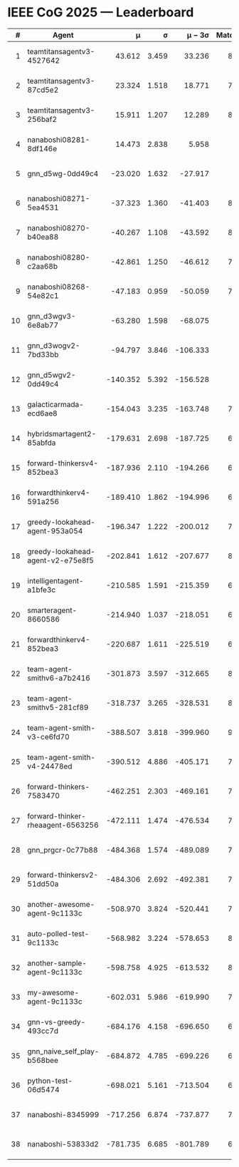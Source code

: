 # IEEE CoG 2025 — Leaderboard

| # | Agent | μ | σ | μ − 3σ | Matches | Updated |
|---:|---|---:|---:|---:|---:|---|
| 1 | teamtitansagentv3-4527642 | 43.612 | 3.459 | 33.236 | 8336 | 2025-08-30 19:25 |
| 2 | teamtitansagentv3-87cd5e2 | 23.324 | 1.518 | 18.771 | 7658 | 2025-08-30 19:25 |
| 3 | teamtitansagentv3-256baf2 | 15.911 | 1.207 | 12.289 | 8074 | 2025-08-30 19:25 |
| 4 | nanaboshi08281-8df146e | 14.473 | 2.838 | 5.958 | 356 | 2025-08-30 19:25 |
| 5 | gnn_d5wg-0dd49c4 | -23.020 | 1.632 | -27.917 | 180 | 2025-08-30 19:25 |
| 6 | nanaboshi08271-5ea4531 | -37.323 | 1.360 | -41.403 | 8238 | 2025-08-30 19:25 |
| 7 | nanaboshi08270-b40ea88 | -40.267 | 1.108 | -43.592 | 8280 | 2025-08-30 19:25 |
| 8 | nanaboshi08280-c2aa68b | -42.861 | 1.250 | -46.612 | 7698 | 2025-08-30 19:25 |
| 9 | nanaboshi08268-54e82c1 | -47.183 | 0.959 | -50.059 | 7840 | 2025-08-30 19:25 |
| 10 | gnn_d3wgv3-6e8ab77 | -63.280 | 1.598 | -68.075 | 218 | 2025-08-30 19:25 |
| 11 | gnn_d3wogv2-7bd33bb | -94.797 | 3.846 | -106.333 | 330 | 2025-08-30 19:25 |
| 12 | gnn_d5wgv2-0dd49c4 | -140.352 | 5.392 | -156.528 | 266 | 2025-08-30 19:25 |
| 13 | galacticarmada-ecd6ae8 | -154.043 | 3.235 | -163.748 | 7660 | 2025-08-30 19:25 |
| 14 | hybridsmartagent2-85abfda | -179.631 | 2.698 | -187.725 | 6921 | 2025-08-30 19:25 |
| 15 | forward-thinkersv4-852bea3 | -187.936 | 2.110 | -194.266 | 6465 | 2025-08-30 19:25 |
| 16 | forwardthinkerv4-591a256 | -189.410 | 1.862 | -194.996 | 6781 | 2025-08-30 19:25 |
| 17 | greedy-lookahead-agent-953a054 | -196.347 | 1.222 | -200.012 | 7304 | 2025-08-30 19:25 |
| 18 | greedy-lookahead-agent-v2-e75e8f5 | -202.841 | 1.612 | -207.677 | 8156 | 2025-08-30 19:25 |
| 19 | intelligentagent-a1bfe3c | -210.585 | 1.591 | -215.359 | 6804 | 2025-08-30 19:25 |
| 20 | smarteragent-8660586 | -214.940 | 1.037 | -218.051 | 6507 | 2025-08-30 19:25 |
| 21 | forwardthinkerv4-852bea3 | -220.687 | 1.611 | -225.519 | 6694 | 2025-08-30 19:25 |
| 22 | team-agent-smithv6-a7b2416 | -301.873 | 3.597 | -312.665 | 8280 | 2025-08-30 19:25 |
| 23 | team-agent-smithv5-281cf89 | -318.737 | 3.265 | -328.531 | 8460 | 2025-08-30 19:25 |
| 24 | team-agent-smith-v3-ce6fd70 | -388.507 | 3.818 | -399.960 | 9058 | 2025-08-30 19:25 |
| 25 | team-agent-smith-v4-24478ed | -390.512 | 4.886 | -405.171 | 7718 | 2025-08-30 19:25 |
| 26 | forward-thinkers-7583470 | -462.251 | 2.303 | -469.161 | 7980 | 2025-08-30 19:25 |
| 27 | forward-thinker-rheaagent-6563256 | -472.111 | 1.474 | -476.534 | 7042 | 2025-08-30 19:25 |
| 28 | gnn_prgcr-0c77b88 | -484.368 | 1.574 | -489.089 | 7430 | 2025-08-30 19:25 |
| 29 | forward-thinkersv2-51dd50a | -484.306 | 2.692 | -492.381 | 7350 | 2025-08-30 19:25 |
| 30 | another-awesome-agent-9c1133c | -508.970 | 3.824 | -520.441 | 7680 | 2025-08-30 19:25 |
| 31 | auto-polled-test-9c1133c | -568.982 | 3.224 | -578.653 | 8100 | 2025-08-30 19:25 |
| 32 | another-sample-agent-9c1133c | -598.758 | 4.925 | -613.532 | 8280 | 2025-08-30 19:25 |
| 33 | my-awesome-agent-9c1133c | -602.031 | 5.986 | -619.990 | 7920 | 2025-08-30 19:25 |
| 34 | gnn-vs-greedy-493cc7d | -684.176 | 4.158 | -696.650 | 6900 | 2025-08-30 19:25 |
| 35 | gnn_naive_self_play-b568bee | -684.872 | 4.785 | -699.226 | 6680 | 2025-08-30 19:25 |
| 36 | python-test-06d5474 | -698.021 | 5.161 | -713.504 | 6960 | 2025-08-30 19:25 |
| 37 | nanaboshi-8345999 | -717.256 | 6.874 | -737.877 | 7050 | 2025-08-30 19:25 |
| 38 | nanaboshi-53833d2 | -781.735 | 6.685 | -801.789 | 6120 | 2025-08-30 19:25 |
